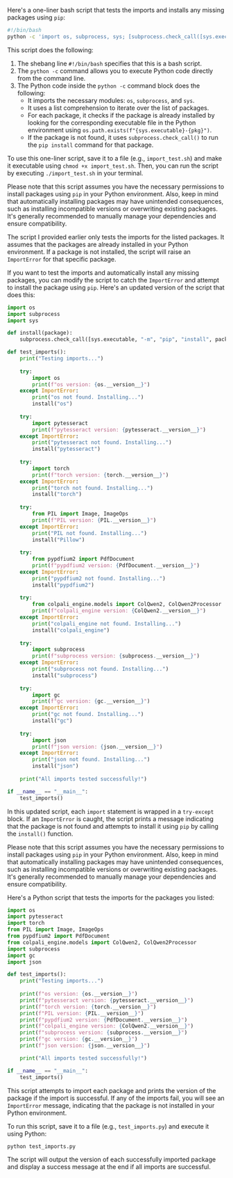 Here's a one-liner bash script that tests the imports and installs any missing packages using `pip`:

```bash
#!/bin/bash
python -c 'import os, subprocess, sys; [subprocess.check_call([sys.executable, "-m", "pip", "install", pkg]) for pkg in ["pytesseract", "torch", "Pillow", "pypdfium2", "colpali_engine", "json"] if not os.path.exists(f"{sys.executable}-{pkg}")]'
```

This script does the following:

1. The shebang line `#!/bin/bash` specifies that this is a bash script.
2. The `python -c` command allows you to execute Python code directly from the command line.
3. The Python code inside the `python -c` command block does the following:
   - It imports the necessary modules: `os`, `subprocess`, and `sys`.
   - It uses a list comprehension to iterate over the list of packages.
   - For each package, it checks if the package is already installed by looking for the corresponding executable file in the Python environment using `os.path.exists(f"{sys.executable}-{pkg}")`.
   - If the package is not found, it uses `subprocess.check_call()` to run the `pip install` command for that package.

To use this one-liner script, save it to a file (e.g., `import_test.sh`) and make it executable using `chmod +x import_test.sh`. Then, you can run the script by executing `./import_test.sh` in your terminal.

Please note that this script assumes you have the necessary permissions to install packages using `pip` in your Python environment. Also, keep in mind that automatically installing packages may have unintended consequences, such as installing incompatible versions or overwriting existing packages. It's generally recommended to manually manage your dependencies and ensure compatibility.

The script I provided earlier only tests the imports for the listed packages. It assumes that the packages are already installed in your Python environment. If a package is not installed, the script will raise an `ImportError` for that specific package.

If you want to test the imports and automatically install any missing packages, you can modify the script to catch the `ImportError` and attempt to install the package using `pip`. Here's an updated version of the script that does this:

```python
import os
import subprocess
import sys

def install(package):
    subprocess.check_call([sys.executable, "-m", "pip", "install", package])

def test_imports():
    print("Testing imports...")
    
    try:
        import os
        print(f"os version: {os.__version__}")
    except ImportError:
        print("os not found. Installing...")
        install("os")
    
    try:
        import pytesseract
        print(f"pytesseract version: {pytesseract.__version__}")
    except ImportError:
        print("pytesseract not found. Installing...")
        install("pytesseract")
    
    try:
        import torch
        print(f"torch version: {torch.__version__}")
    except ImportError:
        print("torch not found. Installing...")
        install("torch")
    
    try:
        from PIL import Image, ImageOps
        print(f"PIL version: {PIL.__version__}")
    except ImportError:
        print("PIL not found. Installing...")
        install("Pillow")
    
    try:
        from pypdfium2 import PdfDocument
        print(f"pypdfium2 version: {PdfDocument.__version__}")
    except ImportError:
        print("pypdfium2 not found. Installing...")
        install("pypdfium2")
    
    try:
        from colpali_engine.models import ColQwen2, ColQwen2Processor
        print(f"colpali_engine version: {ColQwen2.__version__}")
    except ImportError:
        print("colpali_engine not found. Installing...")
        install("colpali_engine")
    
    try:
        import subprocess
        print(f"subprocess version: {subprocess.__version__}")
    except ImportError:
        print("subprocess not found. Installing...")
        install("subprocess")
    
    try:
        import gc
        print(f"gc version: {gc.__version__}")
    except ImportError:
        print("gc not found. Installing...")
        install("gc")
    
    try:
        import json
        print(f"json version: {json.__version__}")
    except ImportError:
        print("json not found. Installing...")
        install("json")
    
    print("All imports tested successfully!")

if __name__ == "__main__":
    test_imports()
```

In this updated script, each `import` statement is wrapped in a `try-except` block. If an `ImportError` is caught, the script prints a message indicating that the package is not found and attempts to install it using `pip` by calling the `install()` function.

Please note that this script assumes you have the necessary permissions to install packages using `pip` in your Python environment. Also, keep in mind that automatically installing packages may have unintended consequences, such as installing incompatible versions or overwriting existing packages. It's generally recommended to manually manage your dependencies and ensure compatibility.

Here's a Python script that tests the imports for the packages you listed:

```python
import os
import pytesseract
import torch
from PIL import Image, ImageOps
from pypdfium2 import PdfDocument
from colpali_engine.models import ColQwen2, ColQwen2Processor
import subprocess
import gc
import json

def test_imports():
    print("Testing imports...")
    
    print(f"os version: {os.__version__}")
    print(f"pytesseract version: {pytesseract.__version__}")
    print(f"torch version: {torch.__version__}")
    print(f"PIL version: {PIL.__version__}")
    print(f"pypdfium2 version: {PdfDocument.__version__}")
    print(f"colpali_engine version: {ColQwen2.__version__}")
    print(f"subprocess version: {subprocess.__version__}")
    print(f"gc version: {gc.__version__}")
    print(f"json version: {json.__version__}")

    print("All imports tested successfully!")

if __name__ == "__main__":
    test_imports()
```

This script attempts to import each package and prints the version of the package if the import is successful. If any of the imports fail, you will see an `ImportError` message, indicating that the package is not installed in your Python environment.

To run this script, save it to a file (e.g., `test_imports.py`) and execute it using Python:

```
python test_imports.py
```

The script will output the version of each successfully imported package and display a success message at the end if all imports are successful.
